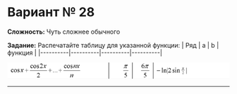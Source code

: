 # Вариант № 28
**Сложность:** Чуть сложнее обычного

**Задание:**  Распечатайте таблицу для указанной функции:
| Ряд | a | b | функция |
|----------|----------|----------|----------|

![Alt text](../../pic/28.png)

---